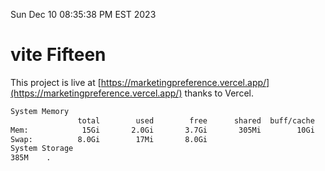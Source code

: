 Sun Dec 10 08:35:38 PM EST 2023

# vite Fifteen


This project is live at [https://marketingpreference.vercel.app/](https://marketingpreference.vercel.app/) thanks to Vercel.

```bash
System Memory
               total        used        free      shared  buff/cache   available
Mem:            15Gi       2.0Gi       3.7Gi       305Mi        10Gi        13Gi
Swap:          8.0Gi        17Mi       8.0Gi
System Storage
385M	.
```
```bash
